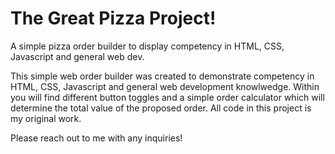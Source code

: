 # The Great Pizza Project!
A simple pizza order builder to display competency in HTML, CSS, Javascript and general web dev.

This simple web order builder was created to demonstrate competency in HTML, CSS, Javascript and general web development knowlwedge.
Within you will find different button toggles and a simple order calculator which will determine the total value of the proposed order.
All code in this project is my original work.

Please reach out to me with any inquiries!
